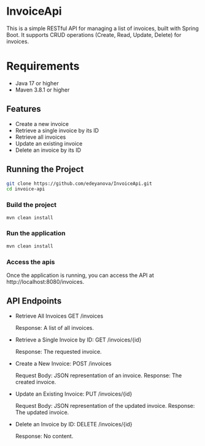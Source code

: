 # InvoiceApi

This is a simple RESTful API for managing a list of invoices, built with Spring Boot. 
It supports CRUD operations (Create, Read, Update, Delete) for invoices.

# Requirements

- Java 17 or higher
- Maven 3.8.1 or higher

## Features
- Create a new invoice
- Retrieve a single invoice by its ID
- Retrieve all invoices
- Update an existing invoice
- Delete an invoice by its ID

## Running the Project
```sh
git clone https://github.com/edeyanova/InvoiceApi.git
cd invoice-api
```

### Build the project
```sh
mvn clean install
```

### Run the application
```sh
mvn clean install
```

### Access the apis
Once the application is running, you can access the API at http://localhost:8080/invoices.

## API Endpoints
- Retrieve All Invoices
  GET /invoices

  Response: A list of all invoices.

- Retrieve a Single Invoice by ID: 
  GET /invoices/{id}

  Response: The requested invoice.

- Create a New Invoice: 
  POST /invoices

  Request Body: JSON representation of an invoice.
  Response: The created invoice.

- Update an Existing Invoice:
  PUT /invoices/{id}

  Request Body: JSON representation of the updated invoice.
  Response: The updated invoice.

- Delete an Invoice by ID:
  DELETE /invoices/{id}

  Response: No content.






